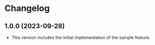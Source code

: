 # Changelog

## 1.0.0 (2023-09-28)
* This version includes the initial implementation of the sample feature.
